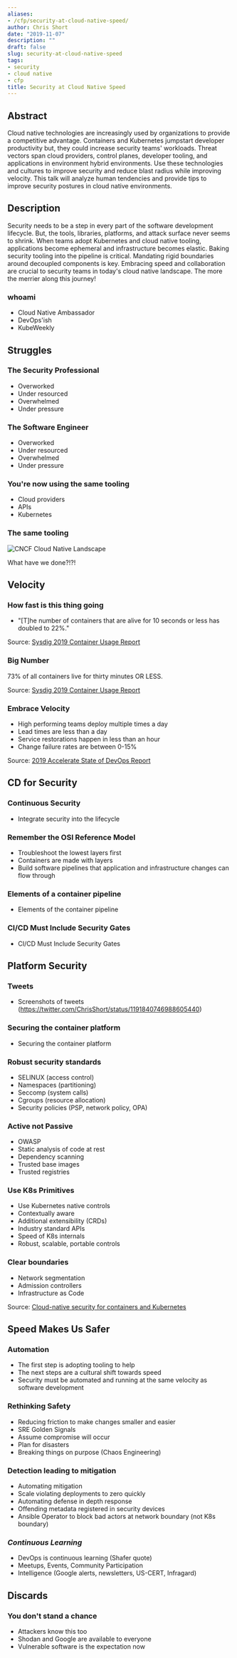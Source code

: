 ```yaml
---
aliases:
- /cfp/security-at-cloud-native-speed/
author: Chris Short
date: "2019-11-07"
description: ""
draft: false
slug: security-at-cloud-native-speed
tags:
- security
- cloud native
- cfp
title: Security at Cloud Native Speed
---
```


## Abstract

Cloud native technologies are increasingly used by organizations to provide a competitive advantage. Containers and Kubernetes jumpstart developer productivity but, they could increase security teams' workloads. Threat vectors span cloud providers, control planes, developer tooling, and applications in environment hybrid environments. Use these technologies and cultures to improve security and reduce blast radius while improving velocity. This talk will analyze human tendencies and provide tips to improve security postures in cloud native environments.

## Description

Security needs to be a step in every part of the software development lifecycle. But, the tools, libraries, platforms, and attack surface never seems to shrink. When teams adopt Kubernetes and cloud native tooling, applications become ephemeral and infrastructure becomes elastic. Baking security tooling into the pipeline is critical. Mandating rigid boundaries around decoupled components is key. Embracing speed and collaboration are crucial to security teams in today's cloud native landscape. The more the merrier along this journey!

### whoami

* Cloud Native Ambassador
* DevOps'ish
* KubeWeekly

## Struggles

### The Security Professional

* Overworked
* Under resourced
* Overwhelmed
* Under pressure

### The Software Engineer

* Overworked
* Under resourced
* Overwhelmed
* Under pressure

### You're now using the same tooling

* Cloud providers
* APIs
* Kubernetes

### The same tooling

![CNCF Cloud Native Landscape](https://landscape.cncf.io/images/landscape.png)

What have we done?!?!

## Velocity

### How fast is this thing going

* "[T]he number of containers that are alive for 10 seconds or less has doubled to 22%."

Source: [Sysdig 2019 Container Usage Report](https://sysdig.com/blog/sysdig-2019-container-usage-report/)

### Big Number

73% of all containers live for thirty minutes OR LESS.

Source: [Sysdig 2019 Container Usage Report](https://sysdig.com/blog/sysdig-2019-container-usage-report/)

### Embrace Velocity

* High performing teams deploy multiple times a day
* Lead times are less than a day
* Service restorations happen in less than an hour
* Change failure rates are between 0-15%

Source: [2019 Accelerate State of DevOps Report](http://cloud.google.com/devops/state-of-devops/)

## CD for Security

### Continuous Security

* Integrate security into the lifecycle

### Remember the OSI Reference Model

* Troubleshoot the lowest layers first
* Containers are made with layers
* Build software pipelines that application and infrastructure changes can flow through

### Elements of a container pipeline

* Elements of the container pipeline

### CI/CD Must Include Security Gates

* CI/CD Must Include Security Gates

## Platform Security

### Tweets

* Screenshots of tweets (https://twitter.com/ChrisShort/status/1191840746988605440)

### Securing the container platform

* Securing the container platform

### Robust security standards

* SELINUX (access control)
* Namespaces (partitioning)
* Seccomp (system calls)
* Cgroups (resource allocation)
* Security policies (PSP, network policy, OPA)

### Active not Passive

* OWASP
* Static analysis of code at rest
* Dependency scanning
* Trusted base images
* Trusted registries

### Use K8s Primitives

* Use Kubernetes native controls
* Contextually aware
* Additional extensibility (CRDs)
* Industry standard APIs
* Speed of K8s internals
* Robust, scalable, portable controls

### Clear boundaries

* Network segmentation
* Admission controllers
* Infrastructure as Code

Source: [Cloud-native security for containers and
Kubernetes](https://shortcdn.com/chrisshort/StackRox-Kubernetes-Security-Platform-Solution-Brief.pdf)

## Speed Makes Us Safer

### Automation

* The first step is adopting tooling to help
* The next steps are a cultural shift towards speed
* Security must be automated and running at the same velocity as software development

### Rethinking Safety

* Reducing friction to make changes smaller and easier
* SRE Golden Signals
* Assume compromise will occur
* Plan for disasters
* Breaking things on purpose (Chaos Engineering)

### Detection leading to mitigation

* Automating mitigation
* Scale violating deployments to zero quickly
* Automating defense in depth response
* Offending metadata registered in security devices
* Ansible Operator to block bad actors at network boundary (not K8s boundary)

### *Continuous Learning*

* DevOps is continuous learning (Shafer quote)
* Meetups, Events, Community Participation
* Intelligence (Google alerts, newsletters, US-CERT, Infragard)

## Discards

### You don't stand a chance

* Attackers know this too
* Shodan and Google are available to everyone
* Vulnerable software is the expectation now
